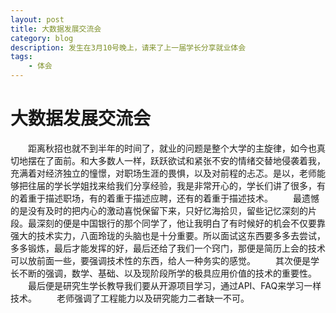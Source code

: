 ```yaml
---
layout: post
title: 大数据发展交流会
category: blog
description: 发生在3月10号晚上，请来了上一届学长分享就业体会
tags:
    - 体会
---
```

# 大数据发展交流会
　　距离秋招也就不到半年的时间了，就业的问题是整个大学的主旋律，如今也真切地摆在了面前。和大多数人一样，跃跃欲试和紧张不安的情绪交替地侵袭着我，充满着对经济独立的憧憬，对职场生涯的畏惧，以及对前程的忐忑。是以，老师能够把往届的学长学姐找来给我们分享经验，我是非常开心的，学长们讲了很多，有的着重于描述职场，有的着重于描述应聘，还有的着重于描述技术。
　　最遗憾的是没有及时的把内心的激动喜悦保留下来，只好忆海拾贝，留些记忆深刻的片段。最深刻的便是中国银行的那个同学了，他让我明白了有时候好的机会不仅要靠强大的技术实力，八面玲珑的头脑也是十分重要。所以面试这东西要多多去尝试，多多锻炼，最后才能发挥的好，最后还给了我们一个窍门，那便是简历上会的技术可以放前面一些，要强调技术性的东西，给人一种务实的感觉。
　　其次便是学长不断的强调，数学、基础、以及现阶段所学的极具应用价值的技术的重要性。
　　最后便是研究生学长教导我们要从开源项目学习，通过API、FAQ来学习一样技术。
　　老师强调了工程能力以及研究能力二者缺一不可。